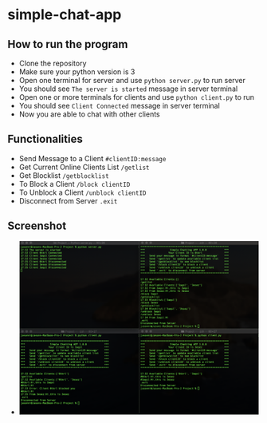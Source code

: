 # simple-chat-app

## How to run the program
- Clone the repository
- Make sure your python version is 3
- Open one terminal for server and use `python server.py` to run server
- You should see `The server is started` message in server terminal
- Open one or more terminals for clients and use `python client.py` to run
- You should see `Client Connected` message in server terminal
- Now you are able to chat with other clients

## Functionalities
- Send Message to a Client `#clientID:message`
- Get Current Online Clients List `/getlist`
- Get Blocklist `/getblocklist`
- To Block a Client `/block clientID`
- To Unblock a Client `/unblock clientID`
- Disconnect from Server `.exit`

## Screenshot
- ![plot](./images/screenshot.png)
